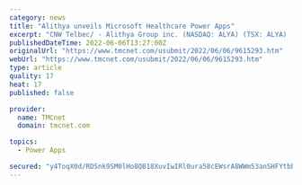 ```yaml
---
category: news
title: "Alithya unveils Microsoft Healthcare Power Apps"
excerpt: "CNW Telbec/ - Alithya Group inc. (NASDAQ: ALYA) (TSX: ALYA) (\"Alithya\") today announced details of its Alithya 365 Power Apps for Healthcare which further strengthen Alithya's position as a go-to partner for the Microsoft Cloud for Healthcare."
publishedDateTime: 2022-06-06T13:27:00Z
originalUrl: "https://www.tmcnet.com/usubmit/2022/06/06/9615293.htm"
webUrl: "https://www.tmcnet.com/usubmit/2022/06/06/9615293.htm"
type: article
quality: 17
heat: 17
published: false

provider:
  name: TMCnet
  domain: tmcnet.com

topics:
  - Power Apps

secured: "y4ToqX0d/RDSnk9SM0lHo8QB18XuvIwIRl0ura58cEWsrA8WWm53anSHFYtbBK50Eg7xO3Jw88W6+Y0gCL5Dne6sYkAvpY2YC0Ki1vjtkWssjSzIVfSXrrHm2J1Eeg7IN4lgd/dDSopKt42NqWZHfk2D2y58uZEXd5Ker8EcvkQniwNe5Hds/nc2oK1nKo7kmENEXc/pHE6zI6wBdwO5o4oPXdaMqA65zqru9B4OI7C/8g5RSYiRJhsLkihd/nS65jlZ2glqQkZEiJmn3n70kCszP0RaGWBKsmR0B9dFpkveLfLsG8BZhIKbYhXGLJXIetShFIvFVJzcDagjnz0EfUggwLHhCLyAB4Ur3v6Gxgk=;5s/pBmiAtC52DzUf4a0HbQ=="
---
```


